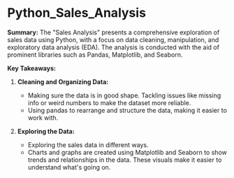 # Python_Sales_Analysis

**Summary:**
The "Sales Analysis" presents a comprehensive exploration of sales data using Python, with a focus on data cleaning, manipulation, and exploratory data analysis (EDA). The analysis is conducted with the aid of prominent libraries such as Pandas, Matplotlib, and Seaborn.

**Key Takeaways:**
1. **Cleaning and Organizing Data:**
   - Making sure the data is in good shape. Tackling issues like missing info or weird numbers to make the dataset more reliable.
   - Using pandas to rearrange and structure the data, making it easier to work with.

2. **Exploring the Data:**
   - Exploring the sales data in different ways.
   - Charts and graphs are created using Matplotlib and Seaborn to show trends and relationships in the data. These visuals make it easier to understand what's going on.
